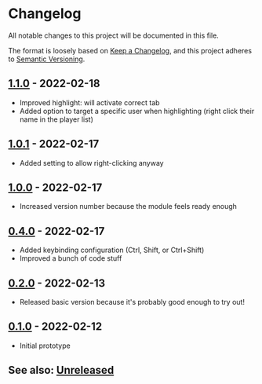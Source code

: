 # Changelog
All notable changes to this project will be documented in this file.

The format is loosely based on [Keep a Changelog](https://keepachangelog.com/en/1.0.0/),
and this project adheres to [Semantic Versioning](https://semver.org/spec/v2.0.0.html).

## [1.1.0] - 2022-02-18
- Improved highlight: will activate correct tab
- Added option to target a specific user when highlighting (right click their name in the player list)

## [1.0.1] - 2022-02-17
- Added setting to allow right-clicking anyway

## [1.0.0] - 2022-02-17
- Increased version number because the module feels ready enough

## [0.4.0] - 2022-02-17
- Added keybinding configuration (Ctrl, Shift, or Ctrl+Shift)
- Improved a bunch of code stuff

## [0.2.0] - 2022-02-13
- Released basic version because it's probably good enough to try out!

## [0.1.0] - 2022-02-12
- Initial prototype

## See also: [Unreleased]

[0.1.0]: https://github.com/itamarcu/remote-highlight-ui/compare/0.1.0...0.1.0
[0.2.0]: https://github.com/itamarcu/remote-highlight-ui/compare/0.1.0...0.2.0
[0.4.0]: https://github.com/itamarcu/remote-highlight-ui/compare/0.2.0...0.4.0
[1.0.0]: https://github.com/itamarcu/remote-highlight-ui/compare/0.4.0...1.0.0
[1.0.1]: https://github.com/itamarcu/remote-highlight-ui/compare/1.0.0...1.0.1
[1.1.0]: https://github.com/itamarcu/remote-highlight-ui/compare/1.0.1...1.1.0
[Unreleased]: https://github.com/itamarcu/remote-highlight-ui/compare/1.1.0...HEAD
